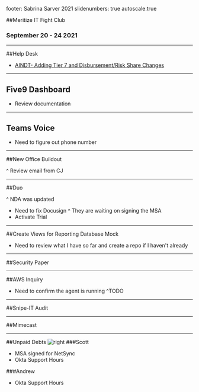 footer: Sabrina Sarver 2021
slidenumbers: true
autoscale:true

##Meritize IT Fight Club
### September 20 - 24 2021

---

##Help Desk

- [AINDT- Adding Tier 7 and Disbursement/Risk Share Changes](https://meritize.atlassian.net/browse/SD-2247)

---

## Five9 Dashboard

- Review documentation

---

## Teams Voice

- Need to figure out phone number

---

##New Office Buildout

^ Review email from CJ

---

##Duo

^ NDA was updated
- Need to fix Docusign
^ They are waiting on signing the MSA
- Activate Trial

---

##Create Views for Reporting Database Mock

- Need to review what I have so far and create a repo if I haven't already

---

##Security Paper

---

##AWS Inquiry

- Need to confirm the agent is running
^TODO

---

##Snipe-IT Audit

---

##Mimecast

---

##Unpaid Debts
![right](https://i.imgur.com/qsNlN7E.jpg)
###Scott
- MSA signed for NetSync
- Okta Support Hours

###Andrew
- Okta Support Hours